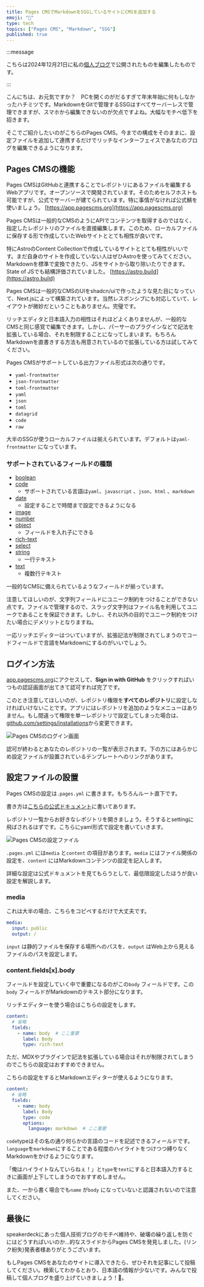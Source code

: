 ```yaml
---
title: Pages CMSでMarkdownをSSGしているサイトにCMSを追加する
emoji: "📝"
type: tech
topics: ["Pages CMS", "Markdown", "SSG"]
published: true
---
```


:::message

こちらは2024年12月21日に私の[個人ブログ](https://hatmt.com/blog)で公開されたものを編集したものです。

:::

こんにちは、お元気ですか？　PCを開くのがだるすぎて年末年始に何もしなかったハチミツです。MarkdownをGitで管理するSSGはすべてサーバーレスで管理できますが、スマホから編集できないのが欠点ですよね。大幅なモチベ低下を招きます。

そこでご紹介したいのがこちらのPages CMS。今までの構成をそのままに、設定ファイルを追加して連携するだけでリッチなインターフェイスであなたのブログを編集できるようになります。

## Pages CMSの機能

Pages CMSはGitHubと連携することでレポジトリにあるファイルを編集するWebアプリです。オープンソースで開発されています。そのためセルフホストも可能ですが、公式でサーバーが建てられています。特に事情がなければ公式鯖を使いましょう。
[https://app.pagescms.org](https://app.pagescms.org)

Pages CMSは一般的なCMSのようにAPIでコンテンツを取得するのではなく、指定したレポジトリのファイルを直接編集します。このため、ローカルファイルに保存する形で作成していたWebサイトととても相性が良いです。

特にAstroのContent Collectionで作成しているサイトととても相性がいいです。まだ自身のサイトを作成していない人はぜひAstroを使ってみてください。Markdownを標準で変換できたり、JSをサイトから取り除いたりできます。State of JSでも結構評価されていました。
[https://astro.build](https://astro.build)

Pages CMSは一般的なCMSのUIをshadcn/uiで作ったような見た目になっていて、Next.jsによって構築されています。当然レスポンシブにも対応していて、レイアウトが微妙だということもありません。完璧です。

リッチエディタと日本語入力の相性はそれほどよくありませんが、一般的なCMSと同じ感覚で編集できます。しかし、パーサーのプラグインなどで記法を拡張している場合、それを制限することになってしまいます。もちろんMarkdownを直書きする方法も用意されているので拡張している方は試してみてください。

Pages CMSがサポートしている出力ファイル形式は次の通りです。

+ `yaml-frontmatter`
+ `json-frontmatter`
+ `toml-frontmatter`
+ `yaml`
+ `json`
+ `toml`
+ `datagrid`
+ `code`
+ `raw`

大半のSSGが使うローカルファイルは揃えられています。デフォルトは`yaml-frontmatter` になっています。

### サポートされているフィールドの種類

+ [boolean](https://pagescms.org/docs/configuration/boolean-field)
+ [code](https://pagescms.org/docs/configuration/code-field)
  + サポートされている言語は`yaml`、`javascript` 、`json`、`html` 、`markdown`
+ [date](https://pagescms.org/docs/configuration/date-field)
  + 設定することで時間まで設定できるようになる
+ [image](https://pagescms.org/docs/configuration/image-field)
+ [number](https://pagescms.org/docs/configuration/number-field)
+ [object](https://pagescms.org/docs/configuration/object-field)
  + フィールドを入れ子にできる
+ [rich-text](https://pagescms.org/docs/configuration/rich-text-field)
+ [select](https://pagescms.org/docs/configuration/select-field)
+ [string](https://pagescms.org/docs/configuration/string-field)
  + 一行テキスト
+ [text](https://pagescms.org/docs/configuration/text-field)
  + 複数行テキスト

一般的なCMSに備えられているようなフィールドが揃っています。

注意してほしいのが、文字列フィールドにユニーク制約をつけることができない点です。ファイルで管理するので、スラッグ文字列はファイル名を利用してユニークであることを保証できます。しかし、それ以外の目的でユニーク制約をつけたい場合にデメリットとなりますね。

一応リッチエディターはついていますが、拡張記法が制限されてしまうのでコードフィールドで言語をMarkdownにするのがいいでしょう。

## ログイン方法

[app.pagescms.org](https://app.pagescms.org)にアクセスして、**Sign in with GitHub** をクリックすればいつもの認証画面が出てきて認可すれば完了です。

このとき注意してほしいのが、レポジトリ権限を**すべてのレポジトリ**に設定しなければいけないことです。アプリにはレポジトリを追加のようなメニューはありません。もし間違って権限を単一レポジトリで設定してしまった場合は、[github.com/settings/installations](https://github.com/settings/installations)から変更できます。

![Pages CMSのログイン画面](/images/app.pagescms.org-sign-in.webp)

認可が終わるとあなたのレポジトリの一覧が表示されます。下の方にはあらかじめ設定ファイルが設置されているテンプレートへのリンクがあります。

## 設定ファイルの設置

Pages CMSの設定は`.pages.yml` に書きます。もちろんルート直下です。

書き方は[こちらの公式ドキュメント](https://pagescms.org/docs/configuration/)に書いてあります。

レポジトリ一覧からお好きなレポジトリを開きましょう。そうするとsettingに飛ばされるはずです。こちらにyaml形式で設定を書いていきます。

![Pages CMSの設定ファイル](/images/app.pagescms.org-setting.webp)

`.pages.yml` には`media` と`content` の項目があります。`media` にはファイル関係の設定を、`content` にはMarkdownコンテンツの設定を記入します。

詳細な設定は公式ドキュメントを見てもらうとして、最低限設定したほうが良い設定を解説します。

### media

これは大半の場合、こちらをコピペするだけで大丈夫です。

```yaml
media:
  input: public
  output: /
```

`input` は静的ファイルを保存する場所へのパスを、`output` はWeb上から見えるファイルのパスを設定します。

### content.fields[x].body

フィールドを設定していく中で重要になるのがこの`body` フィールドです。この`body` フィールドがMarkdownのテキスト部分になります。

リッチエディターを使う場合はこちらの設定をします。

```yaml
content:
  # 省略
  fields:
    - name: body  # ここ重要
      label: Body
      type: rich-text
```

ただ、MDXやプラグインで記法を拡張している場合はそれが制限されてしまうのでこちらの設定はおすすめできません。

こちらの設定をするとMarkdownエディターが使えるようになります。

```yaml
content:
  # 省略
  fields:
    - name: body
      label: Body
      type: code
      options: 
        language: markdown  # ここ重要
```

`code`typeはその名の通り何らかの言語のコードを記述できるフィールドです。`language`を`markdown`にすることである程度のハイライトをつけつつ縛りなくMarkdownをかけるようになります。

「俺はハイライトなんていらねぇ！」と`type`を`text`にすると日本語入力するときに画面が上下してしまうのでおすすめしません。

また、一から書く場合でも`name` が`body` になっていないと認識されないので注意してください。

## 最後に

speakerdeckにあった個人技術ブログのモチベ維持や、破壊の繰り返しを防ぐにはどうすればいいのか...的なスライドからPages CMSを発見しました。(リンク紛失)発表者様ありがとうございます。

もしPages CMSをあなたのサイトに導入できたら、ぜひそれを記事にして投稿してください。検索してわかるとおり、日本語の情報が少ないです。みんなで投稿して個人ブログを盛り上げていきましょう！💪。
